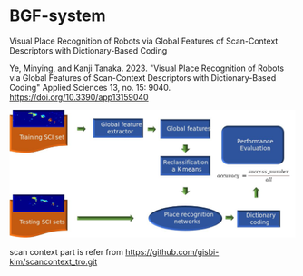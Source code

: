 # BGF-system
Visual Place Recognition of Robots via Global Features of Scan-Context Descriptors with Dictionary-Based Coding


Ye, Minying, and Kanji Tanaka. 2023. "Visual Place Recognition of Robots via Global Features of Scan-Context Descriptors with Dictionary-Based Coding" Applied Sciences 13, no. 15: 9040. https://doi.org/10.3390/app13159040



![GitHub图像](g.jpg)


scan context part is refer from https://github.com/gisbi-kim/scancontext_tro.git
